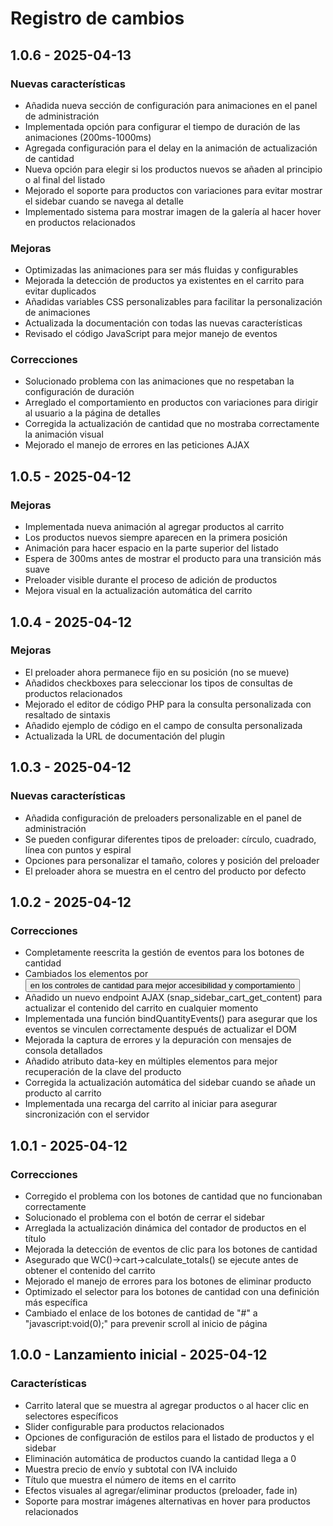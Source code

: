 # Registro de cambios

## 1.0.6 - 2025-04-13
### Nuevas características
- Añadida nueva sección de configuración para animaciones en el panel de administración
- Implementada opción para configurar el tiempo de duración de las animaciones (200ms-1000ms)
- Agregada configuración para el delay en la animación de actualización de cantidad
- Nueva opción para elegir si los productos nuevos se añaden al principio o al final del listado
- Mejorado el soporte para productos con variaciones para evitar mostrar el sidebar cuando se navega al detalle
- Implementado sistema para mostrar imagen de la galería al hacer hover en productos relacionados

### Mejoras
- Optimizadas las animaciones para ser más fluidas y configurables
- Mejorada la detección de productos ya existentes en el carrito para evitar duplicados
- Añadidas variables CSS personalizables para facilitar la personalización de animaciones
- Actualizada la documentación con todas las nuevas características
- Revisado el código JavaScript para mejor manejo de eventos

### Correcciones
- Solucionado problema con las animaciones que no respetaban la configuración de duración
- Arreglado el comportamiento en productos con variaciones para dirigir al usuario a la página de detalles
- Corregida la actualización de cantidad que no mostraba correctamente la animación visual
- Mejorado el manejo de errores en las peticiones AJAX

## 1.0.5 - 2025-04-12
### Mejoras
- Implementada nueva animación al agregar productos al carrito
- Los productos nuevos siempre aparecen en la primera posición
- Animación para hacer espacio en la parte superior del listado
- Espera de 300ms antes de mostrar el producto para una transición más suave
- Preloader visible durante el proceso de adición de productos
- Mejora visual en la actualización automática del carrito

## 1.0.4 - 2025-04-12
### Mejoras
- El preloader ahora permanece fijo en su posición (no se mueve)
- Añadidos checkboxes para seleccionar los tipos de consultas de productos relacionados
- Mejorado el editor de código PHP para la consulta personalizada con resaltado de sintaxis
- Añadido ejemplo de código en el campo de consulta personalizada
- Actualizada la URL de documentación del plugin

## 1.0.3 - 2025-04-12
### Nuevas características
- Añadida configuración de preloaders personalizable en el panel de administración
- Se pueden configurar diferentes tipos de preloader: círculo, cuadrado, línea con puntos y espiral
- Opciones para personalizar el tamaño, colores y posición del preloader
- El preloader ahora se muestra en el centro del producto por defecto

## 1.0.2 - 2025-04-12
### Correcciones
- Completamente reescrita la gestión de eventos para los botones de cantidad
- Cambiados los elementos <a> por <button> en los controles de cantidad para mejor accesibilidad y comportamiento
- Añadido un nuevo endpoint AJAX (snap_sidebar_cart_get_content) para actualizar el contenido del carrito en cualquier momento
- Implementada una función bindQuantityEvents() para asegurar que los eventos se vinculen correctamente después de actualizar el DOM
- Mejorada la captura de errores y la depuración con mensajes de consola detallados
- Añadido atributo data-key en múltiples elementos para mejor recuperación de la clave del producto
- Corregida la actualización automática del sidebar cuando se añade un producto al carrito
- Implementada una recarga del carrito al iniciar para asegurar sincronización con el servidor

## 1.0.1 - 2025-04-12
### Correcciones
- Corregido el problema con los botones de cantidad que no funcionaban correctamente
- Solucionado el problema con el botón de cerrar el sidebar
- Arreglada la actualización dinámica del contador de productos en el título
- Mejorada la detección de eventos de clic para los botones de cantidad
- Asegurado que WC()->cart->calculate_totals() se ejecute antes de obtener el contenido del carrito
- Mejorado el manejo de errores para los botones de eliminar producto
- Optimizado el selector para los botones de cantidad con una definición más específica
- Cambiado el enlace de los botones de cantidad de "#" a "javascript:void(0);" para prevenir scroll al inicio de página

## 1.0.0 - Lanzamiento inicial - 2025-04-12
### Características
- Carrito lateral que se muestra al agregar productos o al hacer clic en selectores específicos
- Slider configurable para productos relacionados
- Opciones de configuración de estilos para el listado de productos y el sidebar
- Eliminación automática de productos cuando la cantidad llega a 0
- Muestra precio de envío y subtotal con IVA incluido
- Título que muestra el número de items en el carrito
- Efectos visuales al agregar/eliminar productos (preloader, fade in)
- Soporte para mostrar imágenes alternativas en hover para productos relacionados